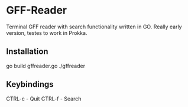 # GFF-Reader
Terminal GFF reader with search functionality written in GO.
Really early version, testes to work in Prokka. 

## Installation 
go build gffreader.go
./gffreader <GFF file>

## Keybindings
CTRL-c - Quit
CTRL-f - Search 
